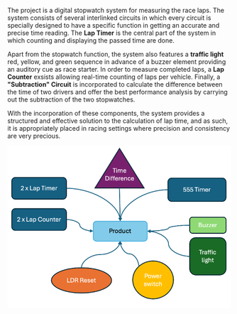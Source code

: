 The project is a digital stopwatch system for measuring the race laps. The system consists of several interlinked circuits in which every circuit is specially designed to have a specific function in getting an accurate and precise time reading. The **Lap Timer** is the central part of the system in which counting and displaying the passed time are done.

Apart from the stopwatch function, the system also features a **traffic light** red, yellow, and green sequence in advance of a buzzer element providing an auditory cue as race starter. In order to measure completed laps, a **Lap Counter** exsists allowing real-time counting of laps per vehicle. Finally, a **"Subtraction" Circuit** is incorporated to calculate the difference between the time of two drivers and offer the best performance analysis by carrying out the subtraction of the two stopwatches.

With the incorporation of these components, the system provides a structured and effective solution to the calculation of lap time, and as such, it is appropriately placed in racing settings where precision and consistency are very precious.

![](images/Block_Diagram.png)
